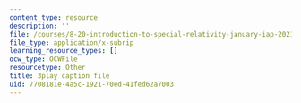 ```yaml
---
content_type: resource
description: ''
file: /courses/8-20-introduction-to-special-relativity-january-iap-2021/7708181e4a5c192170ed41fed62a7003_PV6lhcTfSGU.srt
file_type: application/x-subrip
learning_resource_types: []
ocw_type: OCWFile
resourcetype: Other
title: 3play caption file
uid: 7708181e-4a5c-1921-70ed-41fed62a7003
---
```

